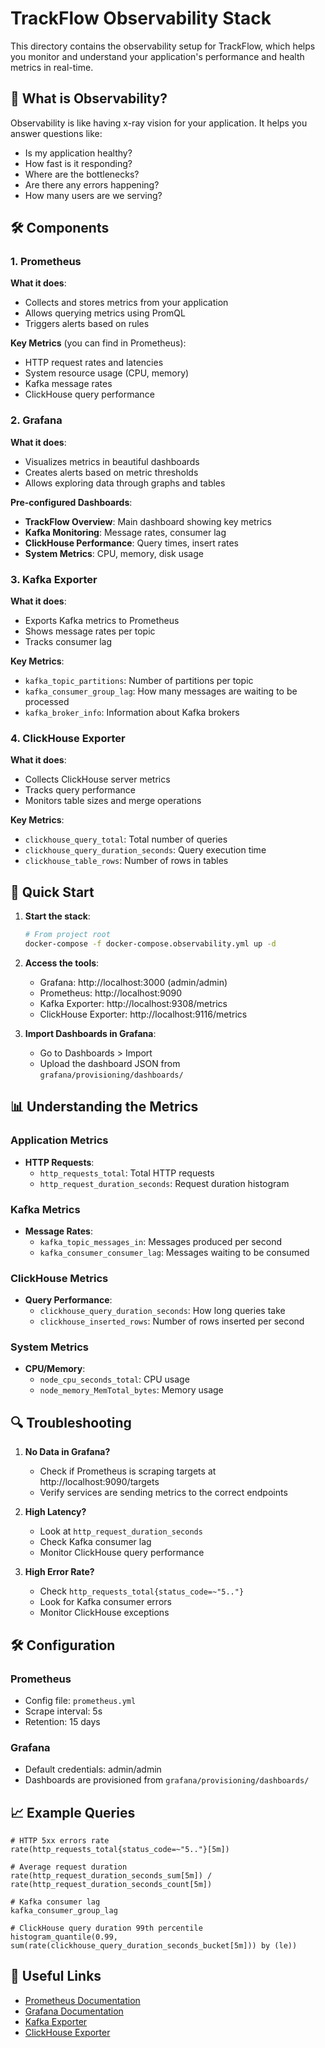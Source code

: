 # TrackFlow Observability Stack

This directory contains the observability setup for TrackFlow, which helps you monitor and understand your application's performance and health metrics in real-time.

## 🌟 What is Observability?

Observability is like having x-ray vision for your application. It helps you answer questions like:
- Is my application healthy?
- How fast is it responding?
- Where are the bottlenecks?
- Are there any errors happening?
- How many users are we serving?

## 🛠️ Components

### 1. Prometheus
**What it does**:
- Collects and stores metrics from your application
- Allows querying metrics using PromQL
- Triggers alerts based on rules

**Key Metrics** (you can find in Prometheus):
- HTTP request rates and latencies
- System resource usage (CPU, memory)
- Kafka message rates
- ClickHouse query performance

### 2. Grafana
**What it does**:
- Visualizes metrics in beautiful dashboards
- Creates alerts based on metric thresholds
- Allows exploring data through graphs and tables

**Pre-configured Dashboards**:
- **TrackFlow Overview**: Main dashboard showing key metrics
- **Kafka Monitoring**: Message rates, consumer lag
- **ClickHouse Performance**: Query times, insert rates
- **System Metrics**: CPU, memory, disk usage

### 3. Kafka Exporter
**What it does**:
- Exports Kafka metrics to Prometheus
- Shows message rates per topic
- Tracks consumer lag

**Key Metrics**:
- `kafka_topic_partitions`: Number of partitions per topic
- `kafka_consumer_group_lag`: How many messages are waiting to be processed
- `kafka_broker_info`: Information about Kafka brokers

### 4. ClickHouse Exporter
**What it does**:
- Collects ClickHouse server metrics
- Tracks query performance
- Monitors table sizes and merge operations

**Key Metrics**:
- `clickhouse_query_total`: Total number of queries
- `clickhouse_query_duration_seconds`: Query execution time
- `clickhouse_table_rows`: Number of rows in tables

## 🚀 Quick Start

1. **Start the stack**:
   ```bash
   # From project root
   docker-compose -f docker-compose.observability.yml up -d
   ```

2. **Access the tools**:
   - Grafana: http://localhost:3000 (admin/admin)
   - Prometheus: http://localhost:9090
   - Kafka Exporter: http://localhost:9308/metrics
   - ClickHouse Exporter: http://localhost:9116/metrics

3. **Import Dashboards in Grafana**:
   - Go to Dashboards > Import
   - Upload the dashboard JSON from `grafana/provisioning/dashboards/`

## 📊 Understanding the Metrics

### Application Metrics
- **HTTP Requests**: 
  - `http_requests_total`: Total HTTP requests
  - `http_request_duration_seconds`: Request duration histogram

### Kafka Metrics
- **Message Rates**: 
  - `kafka_topic_messages_in`: Messages produced per second
  - `kafka_consumer_consumer_lag`: Messages waiting to be consumed

### ClickHouse Metrics
- **Query Performance**:
  - `clickhouse_query_duration_seconds`: How long queries take
  - `clickhouse_inserted_rows`: Number of rows inserted per second

### System Metrics
- **CPU/Memory**: 
  - `node_cpu_seconds_total`: CPU usage
  - `node_memory_MemTotal_bytes`: Memory usage

## 🔍 Troubleshooting

1. **No Data in Grafana?**
   - Check if Prometheus is scraping targets at http://localhost:9090/targets
   - Verify services are sending metrics to the correct endpoints

2. **High Latency?**
   - Look at `http_request_duration_seconds`
   - Check Kafka consumer lag
   - Monitor ClickHouse query performance

3. **High Error Rate?**
   - Check `http_requests_total{status_code=~"5.."}`
   - Look for Kafka consumer errors
   - Monitor ClickHouse exceptions

## 🛠️ Configuration

### Prometheus
- Config file: `prometheus.yml`
- Scrape interval: 5s
- Retention: 15 days

### Grafana
- Default credentials: admin/admin
- Dashboards are provisioned from `grafana/provisioning/dashboards/`

## 📈 Example Queries

```promql
# HTTP 5xx errors rate
rate(http_requests_total{status_code=~"5.."}[5m])

# Average request duration
rate(http_request_duration_seconds_sum[5m]) / rate(http_request_duration_seconds_count[5m])

# Kafka consumer lag
kafka_consumer_group_lag

# ClickHouse query duration 99th percentile
histogram_quantile(0.99, sum(rate(clickhouse_query_duration_seconds_bucket[5m])) by (le))
```

## 🔗 Useful Links
- [Prometheus Documentation](https://prometheus.io/docs/introduction/overview/)
- [Grafana Documentation](https://grafana.com/docs/)
- [Kafka Exporter](https://github.com/danielqsj/kafka_exporter)
- [ClickHouse Exporter](https://github.com/ClickHouse/clickhouse-exporter)
